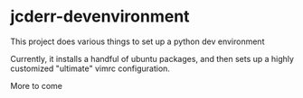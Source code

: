 # jcderr-devenvironment

This project does various things to set up a python dev environment

Currently, it installs a handful of ubuntu packages, and then sets up
a highly customized "ultimate" vimrc configuration.

More to come
